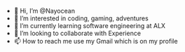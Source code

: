 - 👋 Hi, I’m @Nayocean
- 👀 I’m interested in coding, gaming, adventures
- 🌱 I’m currently learning software engineering at ALX
- 💞️ I’m looking to collaborate with Experience
- 📫 How to reach me use my Gmail which is on my profile

<!---
Nayocean/Nayocean is a ✨ special ✨ repository because its `README.md` (this file) appears on your GitHub profile.
You can click the Preview link to take a look at your changes.
--->
